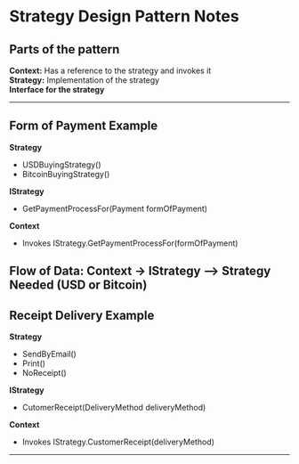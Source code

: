# Strategy Design Pattern Notes

## Parts of the pattern

**Context:** Has a reference to the strategy and invokes it <br />
**Strategy:** Implementation of the strategy <br />
**Interface for the strategy** <br />

-------------------------------------------------------------------------
## Form of Payment Example

**Strategy**
- USDBuyingStrategy()
- BitcoinBuyingStrategy()

**IStrategy**
- GetPaymentProcessFor(Payment formOfPayment)

**Context**
- Invokes IStrategy.GetPaymentProcessFor(formOfPayment)

**Flow of Data:**
Context -> IStrategy --> Strategy Needed (USD or Bitcoin)
-------------------------------------------------------------------------
## Receipt Delivery Example

**Strategy**
- SendByEmail()
- Print()
- NoReceipt()

**IStrategy**
- CutomerReceipt(DeliveryMethod deliveryMethod)

**Context**
- Invokes IStrategy.CustomerReceipt(deliveryMethod)
-------------------------------------------------------------------------
